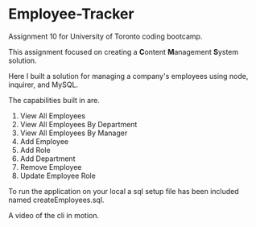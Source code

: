# Employee-Tracker

Assignment 10 for University of Toronto coding bootcamp.

This assignment focused on creating a **C**ontent **M**anagement **S**ystem solution. 

Here I built a solution for managing a company's employees using node, inquirer, and MySQL.

The capabilities built in are.

1. View All Employees
2. View All Employees By Department
3. View All Employees By Manager
4. Add Employee
5. Add Role
6. Add Department
7. Remove Employee
8. Update Employee Role

To run the application on your local a sql setup file has been included named createEmployees.sql.

A video of the cli in motion.